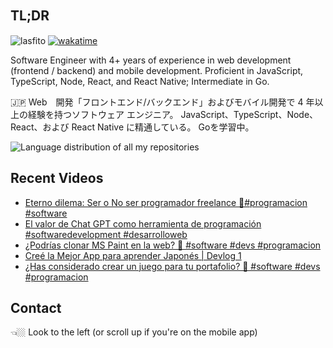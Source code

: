
## TL;DR 　

<img src="https://komarev.com/ghpvc/?username=lasfito&label=Profile%20views&color=0e75b6&style=flat" alt="lasfito" />  [![wakatime](https://wakatime.com/badge/user/5f64052e-88c6-4b16-a87a-e9f52142e69a.svg)](https://wakatime.com/@5f64052e-88c6-4b16-a87a-e9f52142e69a)

Software Engineer with 4+ years of experience in web development (frontend / backend) and mobile development. Proficient in JavaScript, TypeScript, Node, React, and React Native; Intermediate in Go. 

🇯🇵 Web　開発「フロントエンド/バックエンド」およびモバイル開発で 4 年以上の経験を持つソフトウェア エンジニア。 JavaScript、TypeScript、Node、React、および React Native に精通している。 Goを学習中。

<img align="center" src="https://github-readme-stats-6vqzxcuwk-lasfito.vercel.app/api/top-langs?username=lasfito&show_icons=true&locale=es&layout=compact&langs_count=6&theme=nord&custom_title=All+of+my+Repositories" alt="Language distribution of all my repositories" /> 

## Recent Videos
<!-- BLOG-POST-LIST:START -->
- [Eterno dilema: Ser o No ser  programador freelance 🤔#programacion #software](https://www.youtube.com/watch?v=eceStft5R8c)
- [El valor de Chat GPT como herramienta de programación #softwaredevelopment  #desarrolloweb](https://www.youtube.com/watch?v=Xi9LXeybi7c)
- [¿Podrías clonar MS Paint en la web? 🤔 #software  #devs  #programacion](https://www.youtube.com/watch?v=g7jTBkM04Jg)
- [Creé la Mejor App para aprender Japonés | Devlog 1](https://www.youtube.com/watch?v=dwfFRfomaH0)
- [¿Has considerado crear un juego para tu portafolio? 🤔 #software #devs #programacion](https://www.youtube.com/watch?v=PxwwwP-sk_s)
<!-- BLOG-POST-LIST:END -->

## Contact

👈🏼 Look to the left (or scroll up if you're on the mobile app)









  
